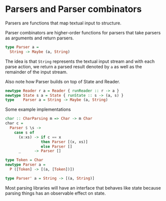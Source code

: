 # Parsers and Parser combinators

Parsers are functions that map textual input to structure.

Parser combinators are higher-order functions for parsers that take parsers as arguments and return parsers.

```haskell
type Parser a = 
  String -> Maybe (a, String)
```

The idea is that `String` represents the textual input stream and with each parse action, we return a parsed result denoted by `a` as well as the remainder of the input stream.

Also note how Parser builds on top of State and Reader.

```haskell
newtype Reader r a = Reader { runReader :: r -> a }
newtype State s a = State { runState :: s -> (a, s) }
type    Parser a = String -> Maybe (a, String)
```

Some example implementations 

```haskell
char :: CharParsing m => Char -> m Char
char c = 
  Parser $ \s ->
    case s of
      (x:xs) -> if c == x
                then Parser [(x, xs)]
                else Parser []
      _      -> Parser []
```

```haskell
type Token = Char 
newtype Parser a = 
  P ([Token] -> [(a, [Token])])

type Parser' a = String -> [(a, String)]
```

Most parsing libraries will have an interface that behaves like state because parsing things has an observable effect on state.
